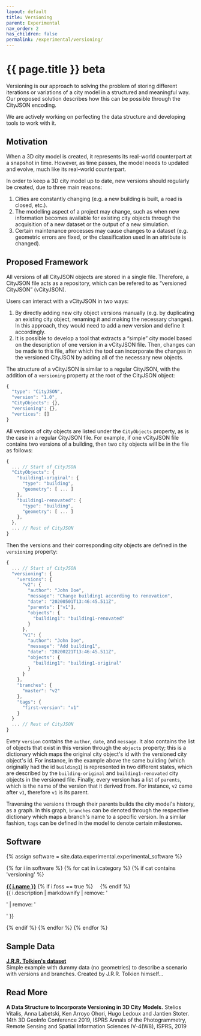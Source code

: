 ```yaml
---
layout: default
title: Versioning
parent: Experimental
nav_order: 2
has_children: false
permalink: /experimental/versioning/
---
```


<h1>{{ page.title }} <span class="label label-purple">beta</span></h1>

Versioning is our approach to solving the problem of storing different iterations or variations of a city model in a structured and meaningful way. Our proposed solution describes how this can be possible through the CityJSON encoding.

We are actively working on perfecting the data structure and developing tools to work with it.

## Motivation

When a 3D city model is created, it represents its real-world counterpart at a snapshot in time. However, as time passes, the model needs to updated and evolve, much like its real-world counterpart. 

In order to keep a 3D city model up to date, new versions should regularly be created, due to three main reasons:
 1. Cities are constantly changing (e.g. a new building is built, a road is closed, etc.). 
 2. The modelling aspect of a project may change, such as when new information becomes available for existing city objects through the acquisition of a new dataset or the output of a new simulation. 
 3. Certain maintenance processes may cause changes to a dataset (e.g. geometric errors are fixed, or the classification used in an attribute is changed).

## Proposed Framework

All versions of all CityJSON objects are stored in a single file. Therefore, a CityJSON file acts as a repository, which can be refered to as “versioned CityJSON” (vCityJSON). 

Users can interact with a vCityJSON in two ways:
 1. By directly adding new city object versions manually (e.g. by duplicating an existing city object, renaming it and making the necessary changes). In this approach, they would need to add a new version and define it accordingly.
 2. It is possible to develop a tool that extracts a “simple” city model based on the description of one version in a vCityJSON file. Then, changes can be made to this file, after which the tool can incorporate the changes in the versioned CityJSON by adding all of the necessary new objects.

The structure of a vCityJSON is similar to a regular CityJSON, with the addition of a `versioning` property at the root of the CityJSON object:
```js
{
  "type": "CityJSON",
  "version": "1.0",
  "CityObjects": {},
  "versioning": {},
  "vertices": []
}
``` 
All versions of city objects are listed under the `CityObjects` property, as is the case in a regular CityJSON file. For example, if one vCityJSON file contains two versions of a building, then two city objects will be in the file as follows:
```js
{
  ... // Start of CityJSON
  "CityObjects": {
    "building1-original": {
      "type": "building",
      "geometry": [ ... ]
    },
    "building1-renovated": {
      "type": "building",
      "geometry": [ ... ]
    },
  },
  ... // Rest of CityJSON
}
``` 
Then the versions and their corresponding city objects are defined in the `versioning` property:
```js
{
  ... // Start of CityJSON
  "versioning": {
    "versions": {
      "v2": {
        "author": "John Doe",
        "message": "Change building1 according to renovation",
        "date": "20200501T13:46:45.511Z",
        "parents": ["v1"],
        "objects": {
          "building1": "building1-renovated"
        }
      },
      "v1": {
        "author": "John Doe",
        "message": "Add building1",
        "date": "20200221T13:46:45.511Z",
        "objects": {
          "building1": "building1-original"
        }
      }
    },
    "branches": {
      "master": "v2"
    },
    "tags": {
      "first-version": "v1"
    }
  }
  ... // Rest of CityJSON
}
```
Every `version` contains the `author`, `date`, and `message`. It also contains the list of objects that exist in this version through the `objects` property; this is a dictionary which maps the original city object's id with the versioned city object's id. For instance, in the example above the same building (which originally had the id `building1`) is represented in two different states, which are described by the `building-original` and `building1-renovated` city objects in the versioned file. Finally, every version has a list of `parents`, which is the name of the version that it derived from. For instance, `v2` came after `v1`, therefore `v1` is its parent. 

Traversing the versions through their parents builds the city model's history, as a graph. In this graph, `branches` can be denoted through the respective dictionary which maps a branch's name to a specific version. In a similar fashion, `tags` can be defined in the model to denote certain milestones.

## Software

{% assign software = site.data.experimental.experimental_software %}

{% for i in software %}
{% for cat in i.category %}
{% if cat contains 'versioning' %}
<p><a href="{{ i.webpage }}"><b>{{ i.name }}</b></a> {% if i.foss == true %}<img height="15" src="{{ '/assets/images/foss.svg' | prepend: site.baseurl }}"> {% endif %}<br/> {{ i.description | markdownify | remove: '<p>' | remove: '</p>' }} </p>
{% endif %}
{% endfor %}
{% endfor %}

## Sample Data

<p><a href="https://github.com/tudelft3d/cityjson-versioning-prototype/blob/develop/Examples/dummy/buildingBeforeAndAfter.json"><b>J.R.R. Tolkien's dataset</b></a><br/>
Simple example with dummy data (no geometries) to describe a scenario with versions and branches. Created by J.R.R. Tolkien himself...
</p>

## Read More

**A Data Structure to Incorporate Versioning in 3D City Models.** Stelios Vitalis, Anna Labetski, Ken Arroyo Ohori, Hugo Ledoux and Jantien Stoter. 14th 3D GeoInfo Conference 2019, ISPRS Annals of the Photogrammetry, Remote Sensing and Spatial Information Sciences IV-4(W8), ISPRS, 2019 [<i class="fas fa-bookmark"></i>](https://doi.org/10.5194/isprs-annals-IV-4-W8-123-2019) [<i class="fas fa-file-pdf"></i>](https://www.isprs-ann-photogramm-remote-sens-spatial-inf-sci.net/IV-4-W8/123/2019/)